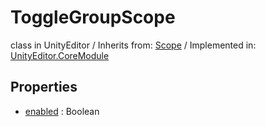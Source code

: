 # ToggleGroupScope
class in UnityEditor
 / Inherits from: <a href="https://docs.unity3d.com/6000.0/Documentation/ScriptReference/Scope.html">Scope</a> / Implemented in: <a href="https://docs.unity3d.com/6000.0/Documentation/ScriptReference/UnityEditor.CoreModule.html">UnityEditor.CoreModule</a>

## Properties
- <a href="https://docs.unity3d.com/6000.0/Documentation/ScriptReference/ToggleGroupScope-enabled.html">enabled</a> : Boolean
